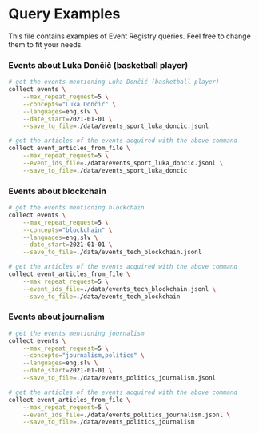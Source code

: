 # Query Examples

This file contains examples of Event Registry queries. Feel free to change them
to fit your needs.

### Events about Luka Dončič (basketball player)

```bash
# get the events mentioning Luka Dončić (basketball player)
collect events \
    --max_repeat_request=5 \
    --concepts="Luka Dončić" \
    --languages=eng,slv \
    --date_start=2021-01-01 \
    --save_to_file=./data/events_sport_luka_doncic.jsonl

# get the articles of the events acquired with the above command
collect event_articles_from_file \
    --max_repeat_request=5 \
    --event_ids_file=./data/events_sport_luka_doncic.jsonl \
    --save_to_file=./data/events_sport_luka_doncic
```

### Events about blockchain

```bash
# get the events mentioning blockchain
collect events \
    --max_repeat_request=5 \
    --concepts="blockchain" \
    --languages=eng,slv \
    --date_start=2021-01-01 \
    --save_to_file=./data/events_tech_blockchain.jsonl

# get the articles of the events acquired with the above command
collect event_articles_from_file \
    --max_repeat_request=5 \
    --event_ids_file=./data/events_tech_blockchain.jsonl \
    --save_to_file=./data/events_tech_blockchain
```

### Events about journalism

```bash
# get the events mentioning journalism
collect events \
    --max_repeat_request=5 \
    --concepts="journalism,politics" \
    --languages=eng,slv \
    --date_start=2021-01-01 \
    --save_to_file=./data/events_politics_journalism.jsonl

# get the articles of the events acquired with the above command
collect event_articles_from_file \
    --max_repeat_request=5 \
    --event_ids_file=./data/events_politics_journalism.jsonl \
    --save_to_file=./data/events_politics_journalism
```
